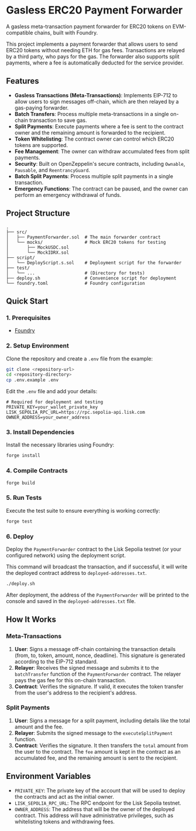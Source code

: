 # Gasless ERC20 Payment Forwarder

A gasless meta-transaction payment forwarder for ERC20 tokens on EVM-compatible chains, built with Foundry.

This project implements a payment forwarder that allows users to send ERC20 tokens without needing ETH for gas fees. Transactions are relayed by a third party, who pays for the gas. The forwarder also supports split payments, where a fee is automatically deducted for the service provider.

## Features

- **Gasless Transactions (Meta-Transactions)**: Implements EIP-712 to allow users to sign messages off-chain, which are then relayed by a gas-paying forwarder.
- **Batch Transfers**: Process multiple meta-transactions in a single on-chain transaction to save gas.
- **Split Payments**: Execute payments where a fee is sent to the contract owner and the remaining amount is forwarded to the recipient.
- **Token Whitelisting**: The contract owner can control which ERC20 tokens are supported.
- **Fee Management**: The owner can withdraw accumulated fees from split payments.
- **Security**: Built on OpenZeppelin's secure contracts, including `Ownable`, `Pausable`, and `ReentrancyGuard`.
- **Batch Split Payments**: Process multiple split payments in a single transaction.
- **Emergency Functions**: The contract can be paused, and the owner can perform an emergency withdrawal of funds.

## Project Structure

```
.
├── src/
│   ├── PaymentForwarder.sol  # The main forwarder contract
│   └── mocks/                # Mock ERC20 tokens for testing
│       ├── MockUSDC.sol
│       └── MockIDRX.sol
├── script/
│   └── DeployScript.s.sol    # Deployment script for the forwarder
├── test/
│   └── ...                   # (Directory for tests)
├── deploy.sh                 # Convenience script for deployment
└── foundry.toml              # Foundry configuration
```

## Quick Start

### 1. Prerequisites

- [Foundry](https://getfoundry.sh/)

### 2. Setup Environment

Clone the repository and create a `.env` file from the example:

```bash
git clone <repository-url>
cd <repository-directory>
cp .env.example .env
```

Edit the `.env` file and add your details:

```
# Required for deployment and testing
PRIVATE_KEY=your_wallet_private_key
LISK_SEPOLIA_RPC_URL=https://rpc.sepolia-api.lisk.com
OWNER_ADDRESS=your_owner_address
```

### 3. Install Dependencies

Install the necessary libraries using Foundry:

```bash
forge install
```

### 4. Compile Contracts

```bash
forge build
```

### 5. Run Tests

Execute the test suite to ensure everything is working correctly:

```bash
forge test
```

### 6. Deploy

Deploy the `PaymentForwarder` contract to the Lisk Sepolia testnet (or your configured network) using the deployment script.

This command will broadcast the transaction, and if successful, it will write the deployed contract address to `deployed-addresses.txt`.

```bash
./deploy.sh
```

After deployment, the address of the `PaymentForwarder` will be printed to the console and saved in the `deployed-addresses.txt` file.

## How It Works

### Meta-Transactions

1.  **User**: Signs a message off-chain containing the transaction details (from, to, token, amount, nonce, deadline). This signature is generated according to the EIP-712 standard.
2.  **Relayer**: Receives the signed message and submits it to the `batchTransfer` function of the `PaymentForwarder` contract. The relayer pays the gas fee for this on-chain transaction.
3.  **Contract**: Verifies the signature. If valid, it executes the token transfer from the user's address to the recipient's address.

### Split Payments

1.  **User**: Signs a message for a split payment, including details like the total amount and the fee.
2.  **Relayer**: Submits the signed message to the `executeSplitPayment` function.
3.  **Contract**: Verifies the signature. It then transfers the `total` amount from the user to the contract. The `fee` amount is kept in the contract as an accumulated fee, and the remaining amount is sent to the recipient.

## Environment Variables

-   `PRIVATE_KEY`: The private key of the account that will be used to deploy the contracts and act as the initial owner.
-   `LISK_SEPOLIA_RPC_URL`: The RPC endpoint for the Lisk Sepolia testnet.
-   `OWNER_ADDRESS`: The address that will be the owner of the deployed contract. This address will have administrative privileges, such as whitelisting tokens and withdrawing fees.